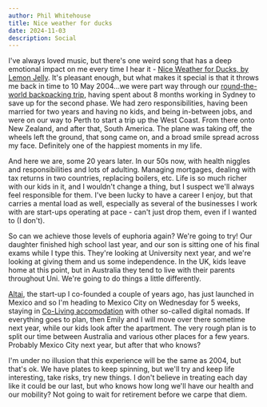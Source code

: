 ```yaml
---
author: Phil Whitehouse
title: Nice weather for ducks
date: 2024-11-03
description: Social
---
```

I've always loved music, but there's one weird song that has a deep emotional impact on me every time I hear it - [Nice Weather for Ducks, by Lemon Jelly](https://www.youtube.com/watch?v=hSJcIpX5tos). It's pleasant enough, but what  makes it special is that it throws me back in time to 10 May 2004...we were part way through our [round-the-world backpacking trip](/posts/around_the_world/), having spent about 8 months working in Sydney to save up for the second phase. We had zero responsibilities, having been married for two years and having no kids, and being in-between jobs, and were on our way to Perth to start a trip up the West Coast. From there onto New Zealand, and after that, South America. The plane was taking off, the wheels left the ground, that song came on, and a broad smile spread across my face. Definitely one of the happiest moments in my life.

And here we are, some 20 years later. In our 50s now, with health niggles and responsibilities and lots of adulting. Managing mortgages, dealing with tax returns in two countries, replacing boilers, etc. Life is so much richer with our kids in it, and I wouldn't change a thing, but I suspect we'll always feel responsible for them. I've been lucky to have a career I enjoy, but that carries a mental load as well, especially as several of the businesses I work with are start-ups operating at pace - can't just drop them, even if I wanted to (I don't).

So can we achieve those levels of euphoria again? We're going to try! Our daughter finished high school last year, and our son is sitting one of his final exams while I type this. They're looking at University next year, and we're looking at giving them and us some independence. In the UK, kids leave home at this point, but in Australia they tend to live with their parents throughout Uni. We're going to do things a little differently.

[Altai](http://altaicasting.com), the start-up I co-founded a couple of years ago, has just launched in Mexico and so I'm heading to Mexico City on Wednesday for 5 weeks, staying in [Co-Living accomodation](https://coliving.com/spaces/pbfzekoc) with other so-called digital nomads. If everything goes to plan, then Emily and I will move over there sometime next year, while our kids look after the apartment. The very rough plan is to split our time between Australia and various other places for a few years. Probably Mexico City next year, but after that who knows?

I'm under no illusion that this experience will be the same as 2004, but that's ok. We have plates to keep spinning, but we'll try and keep life interesting, take risks, try new things. I don't believe in treating each day like it could be our last, but who knows how long we'll have our health and our mobility? Not going to wait for retirement before we carpe that diem.
